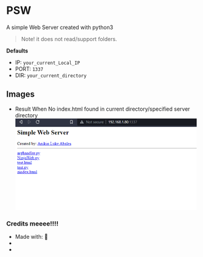 # PSW
A simple Web Server created with python3

> Note! it does not read/support folders.

**Defaults**
- IP: `your_current_Local_IP`
- PORT: `1337`
- DIR: `your_current_directory`

## Images
* Result When No index.html found in current directory/specified server directory
![No_Index](https://github.com/abalesluke/abalesluke/blob/main/images/NINJA_PSW_NO_INDEX.png?raw=true)


### Credits meeee!!!!
* Made with: 💖
* 
*
